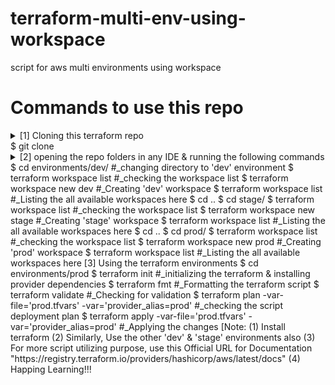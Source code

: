 # terraform-multi-env-using-workspace
script for aws multi environments using workspace
# Commands to use this repo
<details>
 <summary>[1] Cloning this terraform repo</summary>
</details>
 $ git clone <REPO_URL>
<details>
 <summary>[2] opening the repo folders in any IDE & running the following commands</summary>
</details>
 $ cd environments/dev/       #_changing directory to 'dev' environment   
 $ terraform workspace list   #_checking the workspace list    
 $ terraform workspace new dev   #_Creating 'dev' workspace  
 $ terraform workspace list      #_Listing the all available workspaces here  
 $ cd ..  
 $ cd stage/  
 $ terraform workspace list   #_checking the workspace list  
 $ terraform workspace new stage   #_Creating 'stage' workspace  
 $ terraform workspace list      #_Listing the all available workspaces here  
 $ cd ..  
 $ cd prod/  
 $ terraform workspace list   #_checking the workspace list  
 $ terraform workspace new prod   #_Creating 'prod' workspace  
 $ terraform workspace list      #_Listing the all available workspaces here  
[3] Using the terraform environments  
 $ cd environments/prod  
 $ terraform init       #_initializing the terraform & installing provider dependencies  
 $ terraform fmt        #_Formatting the terraform script  
 $ terraform validate   #_Checking for validation  
 $ terraform plan -var-file='prod.tfvars' -var='provider_alias=prod'  #_checking the script deployment plan  
 $ terraform apply -var-file='prod.tfvars' -var='provider_alias=prod' #_Applying the changes  
 [Note:  
   (1) Install terraform  
   (2) Similarly, Use the other 'dev' & 'stage' environments also  
   (3) For more script utilizing purpose, use this Official URL for Documentation "https://registry.terraform.io/providers/hashicorp/aws/latest/docs"  
   (4) Happing Learning!!!  
